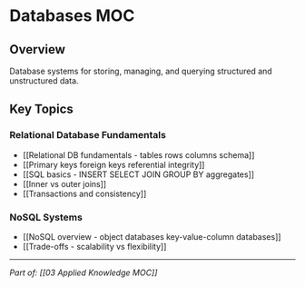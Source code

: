 # Databases MOC

## Overview
Database systems for storing, managing, and querying structured and unstructured data.

## Key Topics

### Relational Database Fundamentals
- [[Relational DB fundamentals - tables rows columns schema]]
- [[Primary keys foreign keys referential integrity]]
- [[SQL basics - INSERT SELECT JOIN GROUP BY aggregates]]
- [[Inner vs outer joins]]
- [[Transactions and consistency]]

### NoSQL Systems
- [[NoSQL overview - object databases key-value-column databases]]
- [[Trade-offs - scalability vs flexibility]]

---
*Part of: [[03 Applied Knowledge MOC]]*